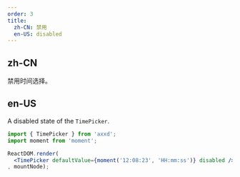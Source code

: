 ```yaml
---
order: 3
title:
  zh-CN: 禁用
  en-US: disabled
---
```


## zh-CN

禁用时间选择。

## en-US

A disabled state of the `TimePicker`.


````jsx
import { TimePicker } from 'axxd';
import moment from 'moment';

ReactDOM.render(
  <TimePicker defaultValue={moment('12:08:23', 'HH:mm:ss')} disabled />
, mountNode);
````
